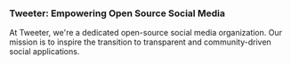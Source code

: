 ###  Tweeter: Empowering Open Source Social Media

At Tweeter, we're a dedicated open-source social media organization. Our mission is to inspire the transition to transparent and community-driven social applications.  
